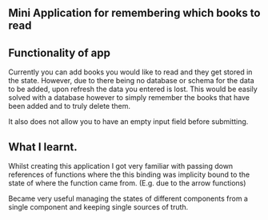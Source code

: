 ## Mini Application for remembering which books to read

## Functionality of app

Currently you can add books you would like to read and they get stored in the state. However, due to there being no database or schema for the data to be added, upon refresh the data you entered is lost. This would be easily solved with a database however to simply remember the books that have been added and to truly delete them.

It also does not allow you to have an empty input field before submitting.

## What I learnt.

Whilst creating this application I got very familiar with passing down references of functions where the this binding was implicity bound to the state of where the function came from. (E.g. due to the arrow functions)

Became very useful managing the states of different components from a single component and keeping single sources of truth.
